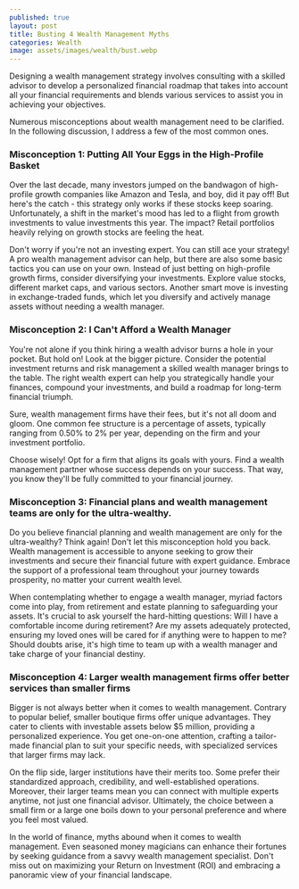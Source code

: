 ```yaml
---
published: true
layout: post
title: Busting 4 Wealth Management Myths
categories: Wealth
image: assets/images/wealth/bust.webp
---
```

Designing a wealth management strategy involves consulting with a skilled advisor to develop a personalized financial roadmap that takes into account all your financial requirements and blends various services to assist you in achieving your objectives.

Numerous misconceptions about wealth management need to be clarified. In the following discussion, I address a few of the most common ones.

### Misconception 1: Putting All Your Eggs in the High-Profile Basket
Over the last decade, many investors jumped on the bandwagon of high-profile growth companies like Amazon and Tesla, and boy, did it pay off! But here's the catch - this strategy only works if these stocks keep soaring. Unfortunately, a shift in the market's mood has led to a flight from growth investments to value investments this year. The impact? Retail portfolios heavily relying on growth stocks are feeling the heat.

Don't worry if you're not an investing expert. You can still ace your strategy! A pro wealth management advisor can help, but there are also some basic tactics you can use on your own. Instead of just betting on high-profile growth firms, consider diversifying your investments. Explore value stocks, different market caps, and various sectors. Another smart move is investing in exchange-traded funds, which let you diversify and actively manage assets without needing a wealth manager.

### Misconception 2: I Can't Afford a Wealth Manager
You're not alone if you think hiring a wealth advisor burns a hole in your pocket. But hold on! Look at the bigger picture. Consider the potential investment returns and risk management a skilled wealth manager brings to the table. The right wealth expert can help you strategically handle your finances, compound your investments, and build a roadmap for long-term financial triumph.

Sure, wealth management firms have their fees, but it's not all doom and gloom. One common fee structure is a percentage of assets, typically ranging from 0.50% to 2% per year, depending on the firm and your investment portfolio.

Choose wisely! Opt for a firm that aligns its goals with yours. Find a wealth management partner whose success depends on your success. That way, you know they'll be fully committed to your financial journey.


### Misconception 3: Financial plans and wealth management teams are only for the ultra-wealthy.

Do you believe financial planning and wealth management are only for the ultra-wealthy? Think again! Don't let this misconception hold you back. Wealth management is accessible to anyone seeking to grow their investments and secure their financial future with expert guidance. Embrace the support of a professional team throughout your journey towards prosperity, no matter your current wealth level.

When contemplating whether to engage a wealth manager, myriad factors come into play, from retirement and estate planning to safeguarding your assets. It's crucial to ask yourself the hard-hitting questions: Will I have a comfortable income during retirement? Are my assets adequately protected, ensuring my loved ones will be cared for if anything were to happen to me? Should doubts arise, it's high time to team up with a wealth manager and take charge of your financial destiny.

### Misconception 4: Larger wealth management firms offer better services than smaller firms
Bigger is not always better when it comes to wealth management. Contrary to popular belief, smaller boutique firms offer unique advantages. They cater to clients with investable assets below $5 million, providing a personalized experience. You get one-on-one attention, crafting a tailor-made financial plan to suit your specific needs, with specialized services that larger firms may lack.

On the flip side, larger institutions have their merits too. Some prefer their standardized approach, credibility, and well-established operations. Moreover, their larger teams mean you can connect with multiple experts anytime, not just one financial advisor. Ultimately, the choice between a small firm or a large one boils down to your personal preference and where you feel most valued.

In the world of finance, myths abound when it comes to wealth management. Even seasoned money magicians can enhance their fortunes by seeking guidance from a savvy wealth management specialist. Don't miss out on maximizing your Return on Investment (ROI) and embracing a panoramic view of your financial landscape.
